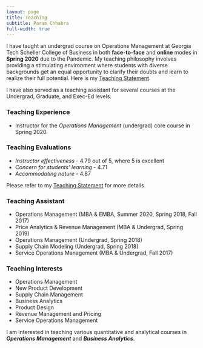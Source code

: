 ```yaml
---
layout: page
title: Teaching
subtitle: Param Chhabra
full-width: true
---
```


I have taught an undergrad course on Operations Management at Georgia Tech Scheller College of Business in both **face-to-face** and **online** modes in **Spring 2020** due to the Pandemic. My teaching philosophy involves providing a stimulating environment where students with diverse backgrounds get an equal opportunity to clarify their doubts and learn to realize their full potential. Here is my [Teaching Statement](https://drive.google.com/file/d/1HySroIrA78BWHwNt41104Z45hRUpCinM/view?usp=sharing).

I have also served as a teaching assistant for several courses at the Undergrad, Graduate, and Exec-Ed levels.

### Teaching Experience

* Instructor for the *Operations Management* (undergrad) core course in Spring 2020.

### Teaching Evaluations

* *Instructor effectiveness* - 4.79 out of 5, where 5 is excellent
* *Concern for students’ learning* - 4.71
* *Accommodating nature* - 4.87

Please refer to my [Teaching Statement](https://drive.google.com/file/d/1HySroIrA78BWHwNt41104Z45hRUpCinM/view?usp=sharing) for more details.

### Teaching Assistant

* Operations Management (MBA & EMBA, Summer 2020, Spring 2018, Fall 2017)
* Price Analytics & Revenue Management (MBA & Undergrad, Spring 2019)
* Operations Management (Undergrad, Spring 2018)
* Supply Chain Modeling (Undergrad, Spring 2018)
* Service Operations Management (MBA & Undergrad, Fall 2017)

### Teaching Interests
  * Operations Management   
  * New Product Development
  * Supply Chain Management
  * Business Analytics
  * Product Design
  * Revenue Management and Pricing
  * Service Operations Management

I am interested in teaching various quantitative and analytical courses in ***Operations Management*** and ***Business Analytics***.

